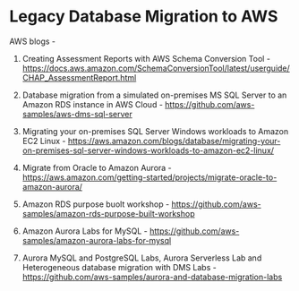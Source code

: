 # Legacy Database Migration to AWS 

AWS blogs -

1. Creating Assessment Reports with AWS Schema Conversion Tool - https://docs.aws.amazon.com/SchemaConversionTool/latest/userguide/CHAP_AssessmentReport.html

2. Database migration from a simulated on-premises MS SQL Server to an Amazon RDS instance in AWS Cloud -  https://github.com/aws-samples/aws-dms-sql-server 

3. Migrating your on-premises SQL Server Windows workloads to Amazon EC2 Linux - https://aws.amazon.com/blogs/database/migrating-your-on-premises-sql-server-windows-workloads-to-amazon-ec2-linux/

4. Migrate from Oracle to Amazon Aurora - https://aws.amazon.com/getting-started/projects/migrate-oracle-to-amazon-aurora/

5. Amazon RDS purpose buolt workshop - https://github.com/aws-samples/amazon-rds-purpose-built-workshop

6. Amazon Aurora Labs for MySQL - https://github.com/aws-samples/amazon-aurora-labs-for-mysql

7. Aurora MySQL and PostgreSQL Labs, Aurora Serverless Lab and Heterogeneous database migration with DMS Labs - https://github.com/aws-samples/aurora-and-database-migration-labs


